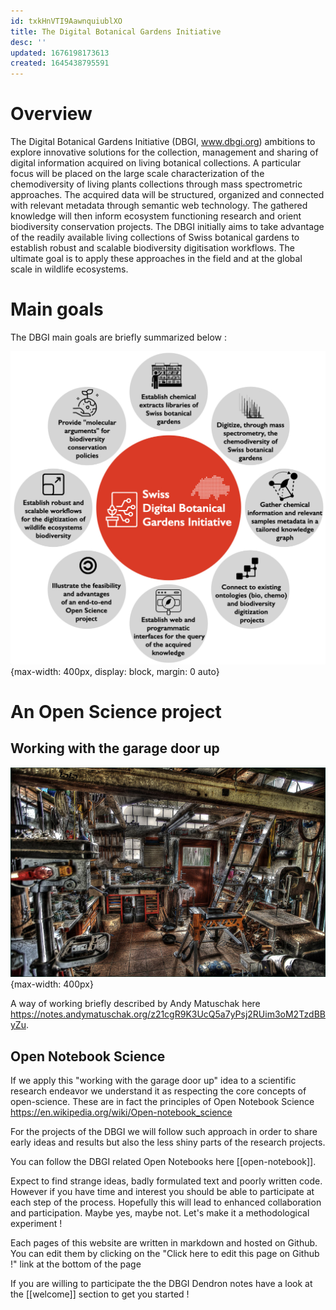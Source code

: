 ```yaml
---
id: txkHnVTI9AawnquiublXO
title: The Digital Botanical Gardens Initiative
desc: ''
updated: 1676198173613
created: 1645438795591
---
```


# Overview

The Digital Botanical Gardens Initiative (DBGI, www.dbgi.org) ambitions to explore innovative solutions for the collection, management and sharing of digital information acquired on living botanical collections. A particular focus will be placed on the large scale characterization of the chemodiversity of living plants collections through mass spectrometric approaches. The acquired data will be structured, organized and connected with relevant metadata through semantic web technology. The gathered knowledge will then inform ecosystem functioning research and orient biodiversity conservation projects. The DBGI initially aims to take advantage of the readily available living collections of Swiss botanical gardens to establish robust and scalable biodiversity digitisation workflows. The ultimate goal is to apply these approaches in the field and at the global scale in wildlife ecosystems. 

# Main goals

The DBGI main goals are briefly summarized below :

![](/assets/images/2022-06-18-17-13-23.png){max-width: 400px, display: block, margin: 0 auto}

# An Open Science project


## Working with the garage door up

![](/assets/images/2022-06-18-17-47-56.png){max-width: 400px}

A way of working briefly described by Andy Matuschak here https://notes.andymatuschak.org/z21cgR9K3UcQ5a7yPsj2RUim3oM2TzdBByZu. 


## Open Notebook Science

If we apply this "working with the garage door up" idea to a scientific research endeavor we understand it as respecting the core concepts of open-science. These are in fact the principles of Open Notebook Science https://en.wikipedia.org/wiki/Open-notebook_science

For the projects of the DBGI we will follow such approach in order to share early ideas and results but also the less shiny parts of the research projects. 

You can follow the DBGI related Open Notebooks here [[open-notebook]].

Expect to find strange ideas, badly formulated text and poorly written code. However if you have time and interest you should be able to participate at each step of the process. Hopefully this will lead to enhanced collaboration and participation. Maybe yes, maybe not. Let's make it a methodological experiment !

Each pages of this website are written in markdown and hosted on Github. You can edit them by clicking on the "Click here to edit this page on Github !" link at the bottom of the page

If you are willing to participate the the DBGI Dendron notes have a look at the [[welcome]] section to get you started !
